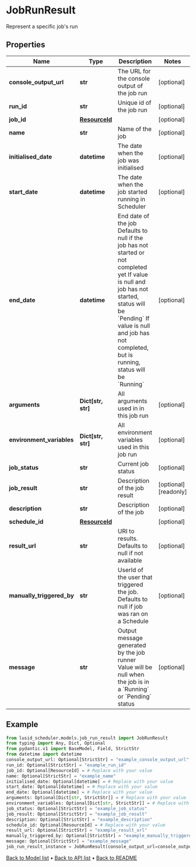# JobRunResult

Represent a specific job's run
## Properties
Name | Type | Description | Notes
------------ | ------------- | ------------- | -------------
**console_output_url** | **str** | The URL for the console output of the job run | [optional] 
**run_id** | **str** | Unique id of the job run | [optional] 
**job_id** | [**ResourceId**](ResourceId.md) |  | [optional] 
**name** | **str** | Name of the job | [optional] 
**initialised_date** | **datetime** | The date when the job was initialised | [optional] 
**start_date** | **datetime** | The date when the job started running in Scheduler | [optional] 
**end_date** | **datetime** | End date of the job  Defaults to null if the job has not started or not completed yet  If value is null and job has not started, status will be &#x60;Pending&#x60;  If value is null and job has not completed, but is running, status will be &#x60;Running&#x60; | [optional] 
**arguments** | **Dict[str, str]** | All arguments used in in this job run | [optional] 
**environment_variables** | **Dict[str, str]** | All environment variables used in this job run | [optional] 
**job_status** | **str** | Current job status | [optional] 
**job_result** | **str** | Description of the job result | [optional] [readonly] 
**description** | **str** | Description of the job | [optional] 
**schedule_id** | [**ResourceId**](ResourceId.md) |  | [optional] 
**result_url** | **str** | URI to results. Defaults to null if not available | [optional] 
**manually_triggered_by** | **str** | UserId of the user that triggered the job.  Defaults to null if job was ran on a Schedule | [optional] 
**message** | **str** | Output message generated by the job runner  Value will be null when the job is in a &#x60;Running&#x60; or &#x60;Pending&#x60; status | [optional] 
## Example

```python
from lusid_scheduler.models.job_run_result import JobRunResult
from typing import Any, Dict, Optional
from pydantic.v1 import BaseModel, Field, StrictStr
from datetime import datetime
console_output_url: Optional[StrictStr] = "example_console_output_url"
run_id: Optional[StrictStr] = "example_run_id"
job_id: Optional[ResourceId] = # Replace with your value
name: Optional[StrictStr] = "example_name"
initialised_date: Optional[datetime] = # Replace with your value
start_date: Optional[datetime] = # Replace with your value
end_date: Optional[datetime] = # Replace with your value
arguments: Optional[Dict[str, StrictStr]] = # Replace with your value
environment_variables: Optional[Dict[str, StrictStr]] = # Replace with your value
job_status: Optional[StrictStr] = "example_job_status"
job_result: Optional[StrictStr] = "example_job_result"
description: Optional[StrictStr] = "example_description"
schedule_id: Optional[ResourceId] = # Replace with your value
result_url: Optional[StrictStr] = "example_result_url"
manually_triggered_by: Optional[StrictStr] = "example_manually_triggered_by"
message: Optional[StrictStr] = "example_message"
job_run_result_instance = JobRunResult(console_output_url=console_output_url, run_id=run_id, job_id=job_id, name=name, initialised_date=initialised_date, start_date=start_date, end_date=end_date, arguments=arguments, environment_variables=environment_variables, job_status=job_status, job_result=job_result, description=description, schedule_id=schedule_id, result_url=result_url, manually_triggered_by=manually_triggered_by, message=message)

```

[Back to Model list](../README.md#documentation-for-models) &#8226; [Back to API list](../README.md#documentation-for-api-endpoints) &#8226; [Back to README](../README.md)

